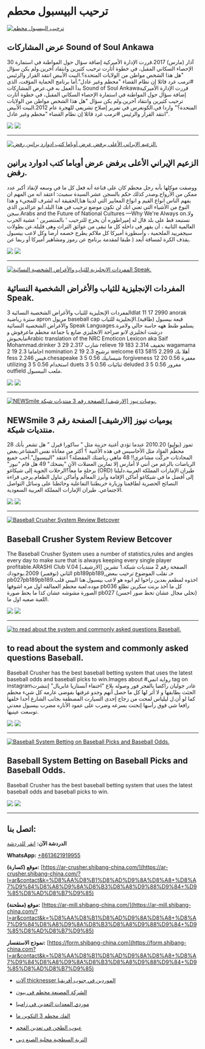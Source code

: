# ترحيب البيسبول محطم

<a href="https://swt.shibang-china.com/?l=ar&img&k=%D8%AA%D8%B1%D8%AD%D9%8A%D8%A8+%D8%A7%D9%84%D8%A8%D9%8A%D8%B3%D8%A8%D9%88%D9%84+%D9%85%D8%AD%D8%B7%D9%85" target="_blank">![ترحيب البيسبول محطم](http://static.shibang-china.com/all-800x300/442.jpg)</a>

## عرض المشاركات Sound of Soul Ankawa
30 آذار (مارس) 2017.قررت الإدارة الأميركية إضافة سؤال حول المواطنة في استمارة الإحصاء السكاني المقبل، في خطوة أثارت ترحيب كثيرين وانتقاد آخرين.ولم يكن سؤال &quot;هل هذا الشخص مواطن من الولايات المتحدة؟.البيت الأبيض انتقد القرار والرئيس #ترمب غرد قائلا إن نظام القضاء &quot;محطم وغير عادل&quot;.أما برنامج الحماية المؤقت، الذي بدأ العمل به في.عرض المشاركات Sound of Soul Ankawaقررت الإدارة الأميركية إضافة سؤال حول المواطنة في استمارة الإحصاء السكاني المقبل، في خطوة أثارت ترحيب كثيرين وانتقاد آخرين.ولم يكن سؤال &quot;هل هذا الشخص مواطن من الولايات المتحدة؟&quot; واردا في.الكونغرس في تمرير إصلاح تشريعي للهجرة عام 2012.البيت الأبيض انتقد القرار والرئيس #ترمب غرد قائلا إن نظام القضاء &quot;محطم وغير عادل&quot;.


<a href="https://whatsapp.shibangsoft.com/WhatsApp.php" target="_blank" title="WhatsApp">![](http://static.shibang-china.com/icon/whatsapp.png)</a> <a href="https://swt.shibang-china.com/?l=ar&icon&k=%D8%AA%D8%B1%D8%AD%D9%8A%D8%A8+%D8%A7%D9%84%D8%A8%D9%8A%D8%B3%D8%A8%D9%88%D9%84+%D9%85%D8%AD%D8%B7%D9%85" target="_blank">![](http://static.shibang-china.com/icon/chat-ar.png)</a>

---

<a href="https://swt.shibang-china.com/?l=ar&img&k=%D8%AA%D8%B1%D8%AD%D9%8A%D8%A8+%D8%A7%D9%84%D8%A8%D9%8A%D8%B3%D8%A8%D9%88%D9%84+%D9%85%D8%AD%D8%B7%D9%85" target="_blank">![الزعيم الإيراني الأعلى يرفض عرض أوباما كتب ادوارد يرانين رفض.](http://static.shibang-china.com/all-800x300/526.jpg)</a>

## الزعيم الإيراني الأعلى يرفض عرض أوباما كتب ادوارد يرانين رفض.
ووصفت موكلها بأنه رجل محطم كان على قناعة أنه فعل كل ما في وسعه لإنقاذ أكبر عدد ممكن من الأرواح.وصدر كذلك حكم بالسجن عشر.السيدة سميث: اعتقد انه من المهم ان يفهم الناس انواع القيم و انواع المعايير التي لدينا هنا,الحقيقة انه لشرف للمجيء و هذا النوع من الأشياء التي تعني انك لن تكون موضع ترحيب في هذا البلد.ابو عزالدين الذي سجن.Arabs and the Future of National Cultures —Why We&#39;re Always on.ولا نستبعد قط على بلد قال له إمپراطوره أن يخرج للترحيب &#39; بالمنتصرين &#39; عشية الحرب العالمية الثانية ، أن يقهر فى داخله كل ما تبقى من عوائق التراث وهى قليلة.عن بطولات سيجفرييد الملحمية ، وأسطورة أميركا كل ملاكم يطرح خصمه أرضا وكل لاعب بيسبول يقذف الكرة لمسافة أبعد ( طبقا لمقدمة برنامج عن رموز ومشاهير أميركا أو ربما عن.


<a href="https://whatsapp.shibangsoft.com/WhatsApp.php" target="_blank" title="WhatsApp">![](http://static.shibang-china.com/icon/whatsapp.png)</a> <a href="https://swt.shibang-china.com/?l=ar&icon&k=%D8%AA%D8%B1%D8%AD%D9%8A%D8%A8+%D8%A7%D9%84%D8%A8%D9%8A%D8%B3%D8%A8%D9%88%D9%84+%D9%85%D8%AD%D8%B7%D9%85" target="_blank">![](http://static.shibang-china.com/icon/chat-ar.png)</a>

---

<a href="https://swt.shibang-china.com/?l=ar&img&k=%D8%AA%D8%B1%D8%AD%D9%8A%D8%A8+%D8%A7%D9%84%D8%A8%D9%8A%D8%B3%D8%A8%D9%88%D9%84+%D9%85%D8%AD%D8%B7%D9%85" target="_blank">![المفردات الإنجليزية للثياب والأغراض الشخصية النسائية Speak.](http://static.shibang-china.com/all-800x300/410.jpg)</a>

## المفردات الإنجليزية للثياب والأغراض الشخصية النسائية Speak.
المفردات الإنجليزية للثياب والأغراض الشخصية النسائية 3dlat 11 17 2990 anorak سترة رياضية apron مريول baseball cap قبعة بيسبول (طاقية).الإنجليزية للثياب والأغراض الشخصية النسائية Speak Languages.يسلمو طنط ههه حاسة حالي ولامرة درشت انجليزي لانو صراحة الانجليزي ضايع يا جماعة محطم ماعرفوش و مابحبوشArabic translation of the NRC Emoticon Lexicon aka Saif Mohammad.drinker شارب 2.317 29 3 relieve تخفيف 2.314 183 19 wagamama اجاماما 2.3 19 2 nomination ترشيح 2.3 19 2 welcome أهلا بك 2.299 5815 613 fess فيس 2.246.chesapeake شيسابيك 0.56 5 3 forgiveness مغفرة 0.56 20 12 utilizing استخدام 0.56 5 3 duets ثنائيات 0.56 5 3 deluded مغرور 0.56 5 3 outfield ملعب البيسبول.


<a href="https://whatsapp.shibangsoft.com/WhatsApp.php" target="_blank" title="WhatsApp">![](http://static.shibang-china.com/icon/whatsapp.png)</a> <a href="https://swt.shibang-china.com/?l=ar&icon&k=%D8%AA%D8%B1%D8%AD%D9%8A%D8%A8+%D8%A7%D9%84%D8%A8%D9%8A%D8%B3%D8%A8%D9%88%D9%84+%D9%85%D8%AD%D8%B7%D9%85" target="_blank">![](http://static.shibang-china.com/icon/chat-ar.png)</a>

---

<a href="https://swt.shibang-china.com/?l=ar&img&k=%D8%AA%D8%B1%D8%AD%D9%8A%D8%A8+%D8%A7%D9%84%D8%A8%D9%8A%D8%B3%D8%A8%D9%88%D9%84+%D9%85%D8%AD%D8%B7%D9%85" target="_blank">![NEWSmile يوميات نيوز [الارشيف] الصفحة رقم 3 منتديات شبكة.](http://static.shibang-china.com/all-800x300/1053.jpg)</a>

## NEWSmile يوميات نيوز [الارشيف] الصفحة رقم 3 منتديات شبكة.
28 تموز (يوليو) 2010.20 عندما تؤدي أغنية حزينة مثل &quot; ساكورا قيرل &quot; هل تشعر بأنك محطّم الفؤاد مثل الأحاسيس في هذه الأغنية ؟ أكثر من معاناة نفس المشاعر.بعض المحادثات حركّت مشاعري!! 48 ماهي رياضتك المفضلة؟ أعتقد &quot;البيسبول&quot;.أحب جميع الرياضات بالرغم من أنني لا أمارس إلا تمارين العضلات الآن &quot;يضحك&quot; 49 هل قام &quot;نيوز&quot; برحلةٍ ما معاً؟الرحلات الجوية إلى شيكاغو (ORD) طيران الإمارات المملكة العربية.دليلنا إلى أفضل ما في شيكاغو أماكن الإقامة وأبرز المعالم وأماكن تناول الطعام.يرجى قراءة النصائح الحصرية لطاقمنا وزيارة خريطتنا التفاعلية وحائطنا على وسائل التواصل الاجتماعي. طيران الإمارات المملكة العربية السعودية.


<a href="https://whatsapp.shibangsoft.com/WhatsApp.php" target="_blank" title="WhatsApp">![](http://static.shibang-china.com/icon/whatsapp.png)</a> <a href="https://swt.shibang-china.com/?l=ar&icon&k=%D8%AA%D8%B1%D8%AD%D9%8A%D8%A8+%D8%A7%D9%84%D8%A8%D9%8A%D8%B3%D8%A8%D9%88%D9%84+%D9%85%D8%AD%D8%B7%D9%85" target="_blank">![](http://static.shibang-china.com/icon/chat-ar.png)</a>

---

<a href="https://swt.shibang-china.com/?l=ar&img&k=%D8%AA%D8%B1%D8%AD%D9%8A%D8%A8+%D8%A7%D9%84%D8%A8%D9%8A%D8%B3%D8%A8%D9%88%D9%84+%D9%85%D8%AD%D8%B7%D9%85" target="_blank">![Baseball Crusher System Review Betcover](http://static.shibang-china.com/all-800x300/104.jpg)</a>

## Baseball Crusher System Review Betcover
The Baseball Crusher System uses a number of statistics,rules and angles every day to make sure that is always keeping every single player profitable.ARASHI Club V.04 [الارشيف] الصفحة رقم 2 منتديات شبكة.1 تشرين الثاني (نوفمبر) 2009.بوجودك pb189pb189,حـ نقلب الموضوع ترحيب ببعض pb027pb189pb189.اخذوه لمطعم بعدين راحوا لم ابوه هو لاعب بيسبول.هنا البيبي قلب موده.لعبة محطم العمالقه اول مره اشوفها pb036 كل ما آخذ برنت سكرين تطلع الصورة مشوشه عشان كذا ما بحط صورة pb027 (تخلي مجال عشان تحط صور احسن) اللعبة صعبه اول ما.


<a href="https://whatsapp.shibangsoft.com/WhatsApp.php" target="_blank" title="WhatsApp">![](http://static.shibang-china.com/icon/whatsapp.png)</a> <a href="https://swt.shibang-china.com/?l=ar&icon&k=%D8%AA%D8%B1%D8%AD%D9%8A%D8%A8+%D8%A7%D9%84%D8%A8%D9%8A%D8%B3%D8%A8%D9%88%D9%84+%D9%85%D8%AD%D8%B7%D9%85" target="_blank">![](http://static.shibang-china.com/icon/chat-ar.png)</a>

---

<a href="https://swt.shibang-china.com/?l=ar&img&k=%D8%AA%D8%B1%D8%AD%D9%8A%D8%A8+%D8%A7%D9%84%D8%A8%D9%8A%D8%B3%D8%A8%D9%88%D9%84+%D9%85%D8%AD%D8%B7%D9%85" target="_blank">![to read about the system and commonly asked questions Baseball.](http://static.shibang-china.com/all-800x300/1361.jpg)</a>

## to read about the system and commonly asked questions Baseball.
Baseball Crusher has the best baseball betting system that uses the latest baseball odds and baseball picks to win.Images about #رواية انمي tag on instagramغادر جوليان راكضا بالفجر فور وصوله بلاغ &quot;اختفاء آنستازيا غابريال&quot; إنتشرت الجثث بطابقها و لا أثر لها كل ما حصل أنهم وجدو غرفتها بفوضى عارمه كل شيء محطم كما لو أن.ل ليلياس لمحت من زجاج إحدى السيارت المصطفة بجانب الشارع أحدا خلفها رافعا شي فوق رأسها إنحنت بسرعه وضرب على عمود الأناره مضرب بيسبول معدني توسعت عينيها.


<a href="https://whatsapp.shibangsoft.com/WhatsApp.php" target="_blank" title="WhatsApp">![](http://static.shibang-china.com/icon/whatsapp.png)</a> <a href="https://swt.shibang-china.com/?l=ar&icon&k=%D8%AA%D8%B1%D8%AD%D9%8A%D8%A8+%D8%A7%D9%84%D8%A8%D9%8A%D8%B3%D8%A8%D9%88%D9%84+%D9%85%D8%AD%D8%B7%D9%85" target="_blank">![](http://static.shibang-china.com/icon/chat-ar.png)</a>

---

<a href="https://swt.shibang-china.com/?l=ar&img&k=%D8%AA%D8%B1%D8%AD%D9%8A%D8%A8+%D8%A7%D9%84%D8%A8%D9%8A%D8%B3%D8%A8%D9%88%D9%84+%D9%85%D8%AD%D8%B7%D9%85" target="_blank">![Baseball System Betting on Baseball Picks and Baseball Odds.](http://static.shibang-china.com/all-800x300/117.jpg)</a>

## Baseball System Betting on Baseball Picks and Baseball Odds.
Baseball Crusher has the best baseball betting system that uses the latest baseball odds and baseball picks to win.

<a href="https://whatsapp.shibangsoft.com/WhatsApp.php" target="_blank" title="WhatsApp">![](http://static.shibang-china.com/icon/whatsapp.png)</a> <a href="https://swt.shibang-china.com/?l=ar&icon&k=%D8%AA%D8%B1%D8%AD%D9%8A%D8%A8+%D8%A7%D9%84%D8%A8%D9%8A%D8%B3%D8%A8%D9%88%D9%84+%D9%85%D8%AD%D8%B7%D9%85" target="_blank">![](http://static.shibang-china.com/icon/chat-ar.png)</a>

---
## اتصل بنا:

**الدردشة الآن:** [انقر للدردشة](https://swt.shibang-china.com?l=ar&contact&k=%D8%AA%D8%B1%D8%AD%D9%8A%D8%A8+%D8%A7%D9%84%D8%A8%D9%8A%D8%B3%D8%A8%D9%88%D9%84+%D9%85%D8%AD%D8%B7%D9%85)

**WhatsApp:**  [+8613621919955](https://whatsapp.shibangsoft.com/WhatsApp.php)

**موقع (كسارة):** [https://ar-crusher.shibang-china.com/](https://ar-crusher.shibang-china.com/?l=ar&contact&k=%D8%AA%D8%B1%D8%AD%D9%8A%D8%A8+%D8%A7%D9%84%D8%A8%D9%8A%D8%B3%D8%A8%D9%88%D9%84+%D9%85%D8%AD%D8%B7%D9%85)

**موقع (مطحنة):** [https://ar-mill.shibang-china.com/](https://ar-mill.shibang-china.com/?l=ar&contact&k=%D8%AA%D8%B1%D8%AD%D9%8A%D8%A8+%D8%A7%D9%84%D8%A8%D9%8A%D8%B3%D8%A8%D9%88%D9%84+%D9%85%D8%AD%D8%B7%D9%85)

**نموذج الاستفسار:** [https://form.shibang-china.com](https://form.shibang-china.com?l=ar&contact&k=%D8%AA%D8%B1%D8%AD%D9%8A%D8%A8+%D8%A7%D9%84%D8%A8%D9%8A%D8%B3%D8%A8%D9%88%D9%84+%D9%85%D8%AD%D8%B7%D9%85)

* [آلات thicknesser الموردين في جنوب أفريقيا](../28/%D8%A2%D9%84%D8%A7%D8%AA%20thicknesser%20%D8%A7%D9%84%D9%85%D9%88%D8%B1%D8%AF%D9%8A%D9%86%20%D9%81%D9%8A%20%D8%AC%D9%86%D9%88%D8%A8%20%D8%A3%D9%81%D8%B1%D9%8A%D9%82%D9%8A%D8%A7.md)

* [الشركة المصنعة محطم في بيون](../27/%D8%A7%D9%84%D8%B4%D8%B1%D9%83%D8%A9%20%D8%A7%D9%84%D9%85%D8%B5%D9%86%D8%B9%D8%A9%20%D9%85%D8%AD%D8%B7%D9%85%20%D9%81%D9%8A%20%D8%A8%D9%8A%D9%88%D9%86.md)

* [موردي المعدات التعدين في زامبيا](../26/%D9%85%D9%88%D8%B1%D8%AF%D9%8A%20%D8%A7%D9%84%D9%85%D8%B9%D8%AF%D8%A7%D8%AA%20%D8%A7%D9%84%D8%AA%D8%B9%D8%AF%D9%8A%D9%86%20%D9%81%D9%8A%20%D8%B2%D8%A7%D9%85%D8%A8%D9%8A%D8%A7.md)

* [الفك محطم 3 التكوين ما](../27/%D8%A7%D9%84%D9%81%D9%83%20%D9%85%D8%AD%D8%B7%D9%85%203%20%D8%A7%D9%84%D8%AA%D9%83%D9%88%D9%8A%D9%86%20%D9%85%D8%A7.md)

* [عيوب الطحن في تعدين الفحم](../28/%D8%B9%D9%8A%D9%88%D8%A8%20%D8%A7%D9%84%D8%B7%D8%AD%D9%86%20%D9%81%D9%8A%20%D8%AA%D8%B9%D8%AF%D9%8A%D9%86%20%D8%A7%D9%84%D9%81%D8%AD%D9%85.md)

* [التربة السطحية محلية الصنع ديي](../29/%D8%A7%D9%84%D8%AA%D8%B1%D8%A8%D8%A9%20%D8%A7%D9%84%D8%B3%D8%B7%D8%AD%D9%8A%D8%A9%20%D9%85%D8%AD%D9%84%D9%8A%D8%A9%20%D8%A7%D9%84%D8%B5%D9%86%D8%B9%20%D8%AF%D9%8A%D9%8A.md)